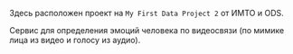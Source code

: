 Здесь расположен проект на `My First Data Project 2` от ИМТО и ODS.

Сервис для определения эмоций человека по видеосвязи (по мимике лица из видео и голосу из аудио).
